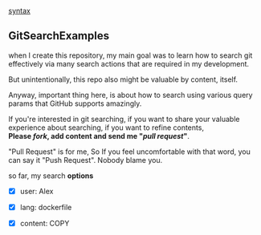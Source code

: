 [syntax](https://docs.github.com/en/get-started/writing-on-github/getting-started-with-writing-and-formatting-on-github/basic-writing-and-formatting-syntax)


## GitSearchExamples
when I create this repository, my main goal was to learn how to search git effectively via many search actions that are required in my development.

But unintentionally, this repo also might be valuable by content, itself.

Anyway, important thing here, is about how to search using various query params that GitHub supports amazingly.

If you're interested in git searching, if you want to share your valuable experience about searching, if you want to refine contents, 
<br>**Please *fork*, add content and send me "*pull request*"**.

"Pull Request" is for me, So If you feel uncomfortable with that word, you can say it "Push Request". Nobody blame you.

so far, my search **options**

- [x] user: Alex
- [x] lang: dockerfile
- [x] content: COPY

